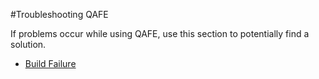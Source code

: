 #Troubleshooting QAFE

If problems occur while using QAFE, use this section to potentially find a solution.

* [Build Failure](http://www.qafe.com/static/documentation/api/application-mapping_files/schemas/application-mapping_xsd/elements/window.html)
